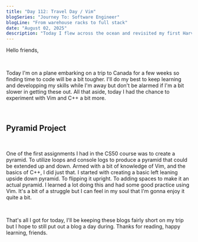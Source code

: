 ```yaml
---
title: "Day 112: Travel Day / Vim"
blogSeries: "Journey To: Software Engineer"
blogLine: "From warehouse racks to full stack"
date: "August 02, 2025"
description: "Today I flew across the ocean and revisited my first Harvard CS50 problem."
---
```


Hello friends,

<br>

Today I'm on a plane embarking on a trip to Canada for a few weeks so finding time to code will be a bit tougher. I'll do my best to keep learning and developping my skills while I'm away but don't be alarmed if I'm a bit slower in getting these out. All that aside, today I had the chance to experiment with Vim and C++ a bit more.

<br>

## Pyramid Project

<br>

One of the first assignments I had in the CS50 course was to create a pyramid. To utilize loops and console logs to produce a pyramid that could be extended up and down. Armed with a bit of knowledge of Vim, and the basics of C++, I did just that. I started with creating a basic left leaning upside down pyramid. To flipping it upright. To adding spaces to make it an actual pyramid. I learned a lot doing this and had some good practice using Vim. It's a bit of a struggle but I can feel in my soul that I'm gonna enjoy it quite a bit.

<br>

That's all I got for today, I'll be keeping these blogs fairly short on my trip but I hope to still put out a blog a day during. Thanks for reading, happy learning, friends.